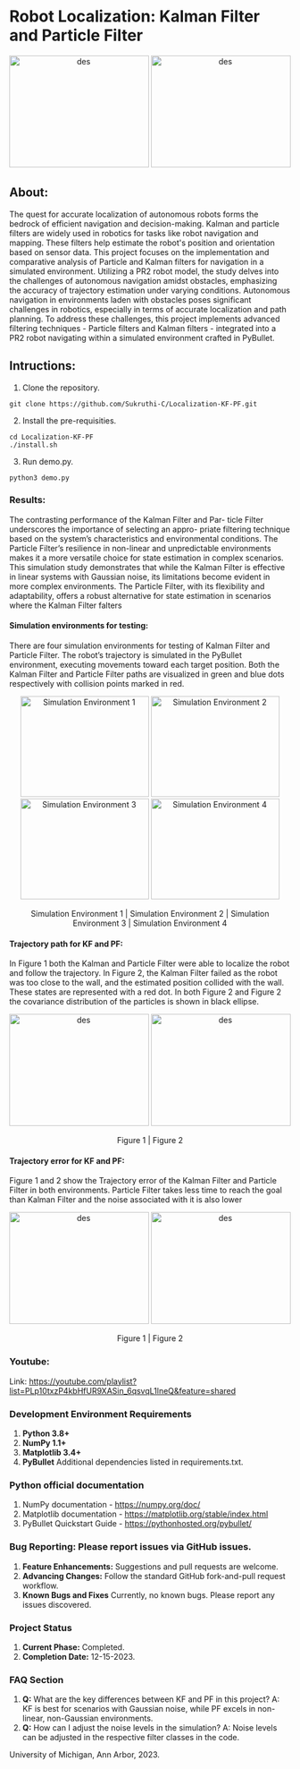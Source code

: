 # Robot Localization: Kalman Filter and Particle Filter

<p align="center">
  <img src="https://github.com/Sukruthi-C/Localization-KF-PF/assets/123084588/455f24b1-365e-4048-8739-a3c4b70bc4d3" width="250" height="200" alt="des"/>
   <img src="https://github.com/Sukruthi-C/Localization-KF-PF/assets/123084588/d9e13d52-5e89-43aa-be91-ffeded3c4e65" width="250" height="200" alt="des"/>
</p>



## About:
The quest for accurate localization of autonomous robots forms the bedrock of efficient navigation and decision-making. Kalman and particle filters are widely used in robotics for tasks like robot navigation and mapping. These filters help estimate the robot's position and orientation based on sensor data. This project focuses on the implementation and comparative analysis of Particle and Kalman filters for navigation in a simulated environment. Utilizing a PR2 robot model, the study delves into the challenges of autonomous navigation amidst obstacles, emphasizing the accuracy of trajectory estimation under varying conditions. Autonomous navigation in environments laden with obstacles poses significant challenges in robotics, especially in terms of accurate localization and path planning. To address these challenges, this project implements advanced filtering techniques - Particle filters and Kalman filters - integrated into a PR2 robot navigating within a simulated environment crafted in PyBullet.

## Intructions:
1. Clone the repository. 

```
git clone https://github.com/Sukruthi-C/Localization-KF-PF.git
```
2. Install the pre-requisities.
```
cd Localization-KF-PF
./install.sh
```
3. Run demo.py.
```
python3 demo.py
```

### Results:
The contrasting performance of the Kalman Filter and Par-
ticle Filter underscores the importance of selecting an appro-
priate filtering technique based on the system’s characteristics
and environmental conditions. The Particle Filter’s resilience
in non-linear and unpredictable environments makes it a more
versatile choice for state estimation in complex scenarios.
This simulation study demonstrates that while the Kalman
Filter is effective in linear systems with Gaussian noise, its
limitations become evident in more complex environments.
The Particle Filter, with its flexibility and adaptability, offers
a robust alternative for state estimation in scenarios where the
Kalman Filter falters
#### Simulation environments for testing:
There are four simulation environments for testing of Kalman Filter and Particle Filter. The robot’s trajectory is simulated in the PyBullet environment, executing movements toward each target position. Both the Kalman Filter and Particle Filter paths are visualized in green and blue dots respectively with collision points marked in red.
<p align="center">
  <img src="https://github.com/Sukruthi-C/Localization-KF-PF/assets/123084588/f5eab693-c6c4-487b-a277-c666b3785fdd" width="230" height="180" alt="Simulation Environment 1"/>
   <img src="https://github.com/Sukruthi-C/Localization-KF-PF/assets/123084588/f161eb51-59a6-486b-8c13-6fc82a5d875f" width="230" height="180" alt="Simulation Environment 2"/>
  <img src="https://github.com/Sukruthi-C/Localization-KF-PF/assets/123084588/8102d410-05bd-45b7-956c-5030bb312a1a" width="230" height="180" alt="Simulation Environment 3"/>
  <img src="https://github.com/Sukruthi-C/Localization-KF-PF/assets/123084588/48c0b1ae-5f17-4873-811c-17581f19438b" width="230" height="180" alt="Simulation Environment 4"/>
</p>
<p align="center">
  Simulation Environment 1 | Simulation Environment 2 | Simulation Environment 3 | Simulation Environment 4
</p>


#### Trajectory path for KF and PF:
In Figure 1 both the Kalman and Particle Filter were able
to localize the robot and follow the trajectory. In Figure 2, the
Kalman Filter failed as the robot was too close to the wall,
and the estimated position collided with the wall. These states
are represented with a red dot. In both Figure 2 and Figure 2
the covariance distribution of the particles is shown in black
ellipse. 
<p align="center">
  <img src="https://github.com/Sukruthi-C/Localization-KF-PF/assets/123084588/b90c0276-8876-4ab9-b1be-15a74598f4ea" width="250" height="200" alt="des"/>
   <img src="https://github.com/Sukruthi-C/Localization-KF-PF/assets/123084588/31d4e6cf-3b62-4a3e-8cb1-06d6cf909d7a" width="250" height="200" alt="des"/>
</p>
<p align="center">
  Figure 1 | Figure 2 
</p>

#### Trajectory error for KF and PF:
Figure 1 and 2 show the Trajectory error of the Kalman
Filter and Particle Filter in both environments. Particle Filter
takes less time to reach the goal than Kalman Filter and the
noise associated with it is also lower
<p align="center">
  <img src="https://github.com/Sukruthi-C/Localization-KF-PF/assets/123084588/72dd9939-c03c-4864-bcf3-a68aec496695" width="250" height="200" alt="des"/>
   <img src="https://github.com/Sukruthi-C/Localization-KF-PF/assets/123084588/c0b197f4-b055-438e-b96b-e76170109451" width="250" height="200" alt="des"/>
</p>
<p align="center">
  Figure 1 | Figure 2 
</p>




### Youtube:
Link: https://youtube.com/playlist?list=PLp10txzP4kbHfUR9XASin_6qsvqL1lneQ&feature=shared




### Development Environment Requirements
1. **Python 3.8+**
2. **NumPy 1.1+**
3. **Matplotlib 3.4+**
4. **PyBullet**
Additional dependencies listed in requirements.txt.

### Python official documentation
1. NumPy documentation - https://numpy.org/doc/
2. Matplotlib documentation - https://matplotlib.org/stable/index.html
3. PyBullet Quickstart Guide - https://pythonhosted.org/pybullet/


### Bug Reporting: Please report issues via GitHub issues.
1. **Feature Enhancements:** Suggestions and pull requests are welcome.
2. **Advancing Changes:** Follow the standard GitHub fork-and-pull request workflow.
3. **Known Bugs and Fixes**
Currently, no known bugs. Please report any issues discovered.

### Project Status
1. **Current Phase:** Completed. 
2. **Completion Date:** 12-15-2023.

### FAQ Section
1. **Q:** What are the key differences between KF and PF in this project?
    A: KF is best for scenarios with Gaussian noise, while PF excels in non-linear, non-Gaussian environments.
2. **Q:** How can I adjust the noise levels in the simulation?
    A: Noise levels can be adjusted in the respective filter classes in the code.

University of Michigan, Ann Arbor, 2023.

